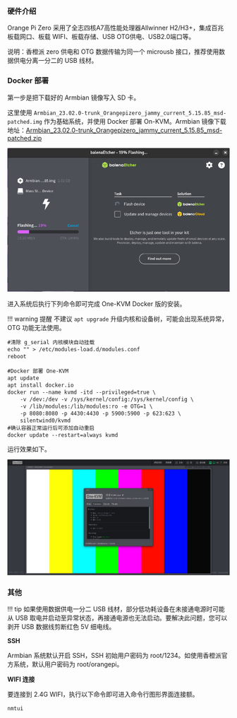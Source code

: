 ### 硬件介绍

Orange Pi Zero 采用了全志四核A7高性能处理器Allwinner H2/H3+，集成百兆板载网口、板载 WIFI、板载存储、USB OTG供电、USB2.0端口等。

说明：香橙派 zero 供电和 OTG 数据传输为同一个 microusb 接口，推荐使用数据供电分离一分二的 USB 线材。

### Docker 部署

第一步是把下载好的 Armbian 镜像写入 SD 卡。

这里使用 `Armbian_23.02.0-trunk_Orangepizero_jammy_current_5.15.85_msd-patched.img` 作为基础系统，并使用 Docker 部署 On-KVM。Armbian 镜像下载地址：[Armbian_23.02.0-trunk_Orangepizero_jammy_current_5.15.85_msd-patched.zip](https://github.com/jacobbar/fruity-pikvm/releases/download/os-images/Armbian_23.02.0-trunk_Orangepizero_jammy_current_5.15.85_msd-patched.zip)

![image-20241126135200887](img/image-20241126135200887.png)

进入系统后执行下列命令即可完成 One-KVM Docker 版的安装。

!!! warning 提醒
    不建议 `apt upgrade` 升级内核和设备树，可能会出现系统异常，OTG 功能无法使用。

```
#清除 g_serial 内核模块自动挂载
echo "" > /etc/modules-load.d/modules.conf
reboot

#Docker 部署 One-KVM
apt update
apt install docker.io
docker run --name kvmd -itd --privileged=true \
    -v /dev:/dev -v /sys/kernel/config:/sys/kernel/config \
    -v /lib/modules:/lib/modules:ro -e OTG=1 \
    -p 8080:8080 -p 4430:4430 -p 5900:5900 -p 623:623 \
    silentwind0/kvmd
#确认容器正常运行后可添加自动重启
docker update --restart=always kvmd
```

运行效果如下。

![image-20241126144130798](img/image-20241126144130798.png)

### 其他

!!! tip
    如果使用数据供电一分二 USB 线材，部分低功耗设备在未接通电源时可能从 USB 取电并启动至异常状态，再接通电源也无法启动。要解决此问题，您可以剥开 USB 数据线剪断红色 5V 细电线。

**SSH**

Armbian 系统默认开启 SSH，SSH 初始用户密码为 root/1234。如使用香橙派官方系统，默认用户密码为 root/orangepi。

**WIFI 连接**

要连接到 2.4G WIFI，执行以下命令即可进入命令行图形界面连接额。

```
nmtui
```

